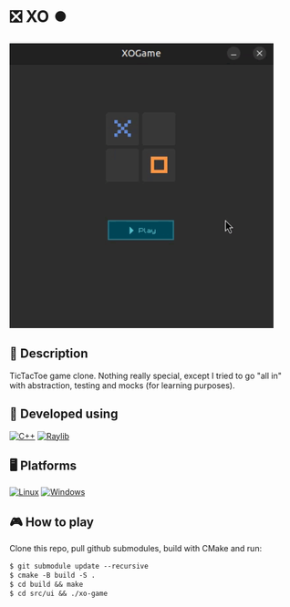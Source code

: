 # ❎ **XO** ⏺️

<img src="src/ui/demo.gif" height="500">

## 📃 Description

TicTacToe game clone. Nothing really special, except I tried to go "all in" with abstraction, testing and mocks (for learning purposes).

## 🔧 Developed using

[![C++](https://img.shields.io/badge/C++-black?style=for-the-badge&logo=cplusplus&logoColor=black&labelColor=orange)](#)
[![Raylib](https://img.shields.io/badge/raylib-black?style=for-the-badge&logo=raylib&logoColor=black&labelColor=orange)](#)

## 🖥️ Platforms

[![Linux](https://img.shields.io/badge/Linux-black?style=for-the-badge&logo=Linux&logoColor=black&labelColor=orange)](#)
[![Windows](https://img.shields.io/badge/Windows-black?style=for-the-badge&logo=Windows&logoColor=black&labelColor=orange)](#)

## 🎮 **How to play**

Clone this repo, pull github submodules, build with CMake and run:

```
$ git submodule update --recursive
$ cmake -B build -S .
$ cd build && make
$ cd src/ui && ./xo-game
```

